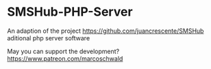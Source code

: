 # SMSHub-PHP-Server
An adaption of the project https://github.com/juancrescente/SMSHub aditional php server software



May you can support the development?
 <a href="https://unze4u.de/UShort/s.php?i=54" target="_blank">https://www.patreon.com/marcoschwald</a> 
